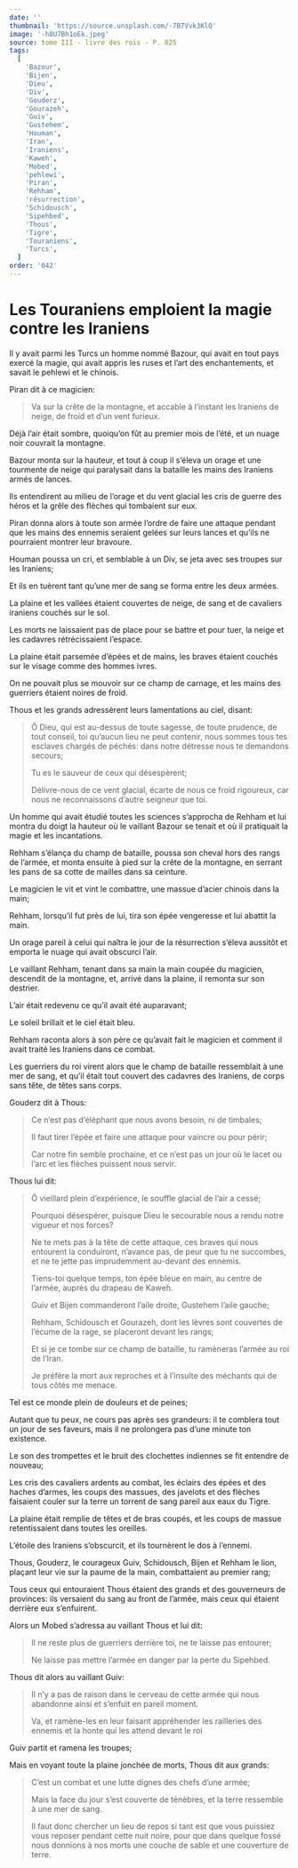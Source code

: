 ```yaml
---
date: ''
thumbnail: 'https://source.unsplash.com/-7B7Vvk3KlQ'
image: '-h8U7Bh1oEk.jpeg'
source: tome III - livre des rois - P. 025
tags:
  [
    'Bazour',
    'Bijen',
    'Dieu',
    'Div',
    'Gouderz',
    'Gourazeh',
    'Guiv',
    'Gustehem',
    'Houman',
    'Iran',
    'Iraniens',
    'Kaweh',
    'Mobed',
    'pehlewi',
    'Piran',
    'Rehham',
    'résurrection',
    'Schidousch',
    'Sipehbed',
    'Thous',
    'Tigre',
    'Touraniens',
    'Turcs',
  ]
order: '042'
---
```


# Les Touraniens emploient la magie contre les Iraniens

Il y avait parmi les Turcs un homme nommé Bazour, qui avait en tout pays exercé la magie, qui avait appris les ruses et l’art des enchantements, et savait le pehlewi et le chinois.

Piran dit à ce magicien:

> Va sur la crête de la montagne, et accable à l’instant les Iraniens de neige, de froid et d’un vent furieux.

Déjà l’air était sombre, quoiqu’on fût au premier mois de l’été, et un nuage noir couvrait la montagne.

Bazour monta sur la hauteur, et tout à coup il s’éleva un orage et une tourmente de neige qui paralysait dans la bataille les mains des Iraniens armés de lances.

Ils entendirent au milieu de l’orage et du vent glacial les cris de guerre des héros et la grêle des flèches qui tombaient sur eux.

Piran donna alors à toute son armée l’ordre de faire une attaque pendant que les mains des ennemis seraient gelées sur leurs lances et qu’ils ne pourraient montrer leur bravoure.

Houman poussa un cri, et semblable à un Div, se jeta avec ses troupes sur les Iraniens;

Et ils en tuèrent tant qu’une mer de sang se forma entre les deux armées.

La plaine et les vallées étaient couvertes de neige, de sang et de cavaliers iraniens couchés sur le sol.

Les morts ne laissaient pas de place pour se battre et pour tuer, la neige et les cadavres rétrécissaient l’espace.

La plaine était parsemée d’épées et de mains, les braves étaient couchés sur le visage comme des hommes ivres.

On ne pouvait plus se mouvoir sur ce champ de carnage, et les mains des guerriers étaient noires de froid.

Thous et les grands adressèrent leurs lamentations au ciel, disant:

> Ô Dieu, qui est au-dessus de toute sagesse, de toute prudence, de tout conseil, toi qu’aucun lieu ne peut contenir, nous sommes tous tes esclaves chargés de péchés: dans notre détresse nous te demandons secours;
>
> Tu es le sauveur de ceux qui désespèrent;
>
> Délivre-nous de ce vent glacial, écarte de nous ce froid rigoureux, car nous ne reconnaissons d’autre seigneur que toi.

Un homme qui avait étudié toutes les sciences s’approcha de Rehham et lui montra du doigt la hauteur où le vaillant Bazour se tenait et où il pratiquait la magie et les incantations.

Rehham s’élança du champ de bataille, poussa son cheval hors des rangs de l’armée, et monta ensuite à pied sur la crête de la montagne, en serrant les pans de sa cotte de mailles dans sa ceinture.

Le magicien le vit et vint le combattre, une massue d’acier chinois dans la main;

Rehham, lorsqu’il fut près de lui, tira son épée vengeresse et lui abattit la main.

Un orage pareil à celui qui naîtra le jour de la résurrection s’éleva aussitôt et emporta le nuage qui avait obscurci l’air.

Le vaillant Rehham, tenant dans sa main la main coupée du magicien, descendit de la montagne, et, arrivé dans la plaine, il remonta sur son destrier.

L’air était redevenu ce qu’il avait été auparavant;

Le soleil brillait et le ciel était bleu.

Rehham raconta alors à son père ce qu’avait fait le magicien et comment il avait traité les Iraniens dans ce combat.

Les guerriers du roi virent alors que le champ de bataille ressemblait à une mer de sang, et qu’il était tout couvert des cadavres des Iraniens, de corps sans tête, de têtes sans corps.

Gouderz dit à Thous:

> Ce n’est pas d’éléphant que nous avons besoin, ni de timbales;
>
> Il faut tirer l’épée et faire une attaque pour vaincre ou pour périr;
>
> Car notre fin semble prochaine, et ce n’est pas un jour où le lacet ou l’arc et les flèches puissent nous servir.

Thous lui dit:

> Ô vieillard plein d’expérience, le souffle glacial de l’air a cessé;
>
> Pourquoi désespérer, puisque Dieu le secourable nous a rendu notre vigueur et nos forces?
>
> Ne te mets pas à la tête de cette attaque, ces braves qui nous entourent la conduiront, n’avance pas, de peur que tu ne succombes, et ne te jette pas imprudemment au-devant des ennemis.
>
> Tiens-toi quelque temps, ton épée bleue en main, au centre de l’armée, auprès du drapeau de Kaweh.
>
> Guiv et Bijen commanderont l’aile droite, Gustehem l’aile gauche;
>
> Rehham, Schidousch et Gourazeh, dont les lèvres sont couvertes de l’écume de la rage, se placeront devant les rangs;
>
> Et si je ce tombe sur ce champ de bataille, tu ramèneras l’armée au roi de l’Iran.
>
> Je préfère la mort aux reproches et à l’insulte des méchants qui de tous côtés me menace.

Tel est ce monde plein de douleurs et de peines;

Autant que tu peux, ne cours pas après ses grandeurs: il te comblera tout un jour de ses faveurs, mais il ne prolongera pas d’une minute ton existence.

Le son des trompettes et le bruit des clochettes indiennes se fit entendre de nouveau;

Les cris des cavaliers ardents au combat, les éclairs des épées et des haches d’armes, les coups des massues, des javelots et des flèches faisaient couler sur la terre un torrent de sang pareil aux eaux du Tigre.

La plaine était remplie de têtes et de bras coupés, et les coups de massue retentissaient dans toutes les oreilles.

L’étoile des Iraniens s’obscurcit, et ils tournèrent le dos à l’ennemi.

Thous, Gouderz, le courageux Guiv, Schidousch, Bijen et Rehham le lion, plaçant leur vie sur la paume de la main, combattaient au premier rang;

Tous ceux qui entouraient Thous étaient des grands et des gouverneurs de provinces: ils versaient du sang au front de l’armée, mais ceux qui étaient derrière eux s’enfuirent.

Alors un Mobed s’adressa au vaillant Thous et lui dit:

> Il ne reste plus de guerriers derrière toi, ne te laisse pas entourer;
>
> Ne laisse pas mettre l’armée en danger par la perte du Sipehbed.

Thous dit alors au vaillant Guiv:

> Il n’y a pas de raison dans le cerveau de cette armée qui nous abandonne ainsi et s’enfuit en pareil moment.
>
> Va, et ramène-les en leur faisant appréhender les railleries des ennemis et la honte qui les attend devant le roi

Guiv partit et ramena les troupes;

Mais en voyant toute la plaine jonchée de morts, Thous dit aux grands:

> C’est un combat et une lutte dignes des chefs d’une armée;
>
> Mais la face du jour s’est couverte de ténèbres, et la terre ressemble à une mer de sang.
>
> Il faut donc chercher un lieu de repos si tant est que vous puissiez vous reposer pendant cette nuit noire, pour que dans quelque fossé nous donnions à nos morts une couche de sable et une couverture de terre.
